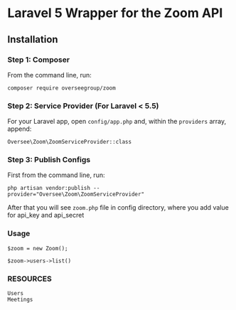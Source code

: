 # Laravel 5 Wrapper for the Zoom API

## Installation

### Step 1: Composer

From the command line, run:

```
composer require overseegroup/zoom
```

### Step 2: Service Provider (For Laravel < 5.5)

For your Laravel app, open `config/app.php` and, within the `providers` array, append:

```
Oversee\Zoom\ZoomServiceProvider::class
```

### Step 3: Publish Configs

First from the command line, run:

```
php artisan vendor:publish --provider="Oversee\Zoom\ZoomServiceProvider"
```

After that you will see `zoom.php` file in config directory, where you add value for api_key and api_secret

### Usage

```
$zoom = new Zoom();

$zoom->users->list()
```

### RESOURCES
```
Users
Meetings
```

